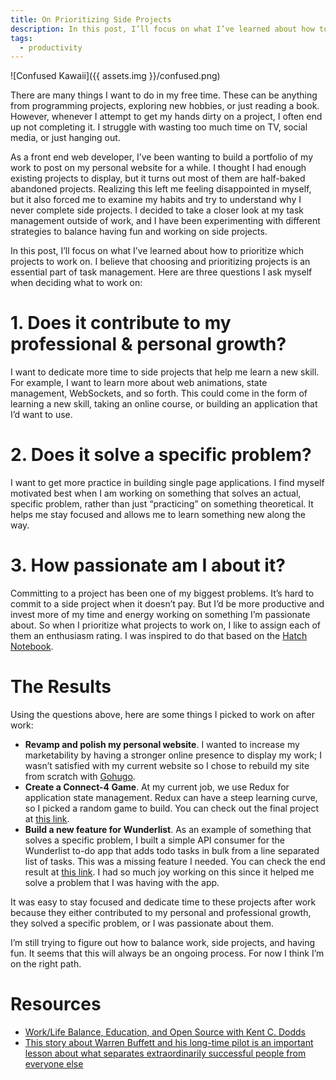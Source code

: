 ```yaml
---
title: On Prioritizing Side Projects
description: In this post, I’ll focus on what I’ve learned about how to prioritize which projects to work on.
tags: 
  - productivity
---
```


![Confused Kawaii]({{ assets.img }}/confused.png)

There are many things I want to do in my free time. These can be anything from programming projects, exploring new hobbies, or just reading a book. However, whenever I attempt to get my hands dirty on a project, I often end up not completing it. I struggle with wasting too much time on TV, social media, or just hanging out. 

As a front end web developer, I’ve been wanting to build a portfolio of my work to post on my personal website for a while. I thought I had enough existing projects to display, but it turns out most of them are half-baked abandoned projects. Realizing this left me feeling disappointed in myself, but it also forced me to examine my habits and try to understand why I never complete side projects. I decided to take a closer look at my task management outside of work, and I have been experimenting with different strategies to balance having fun and working on side projects. 

In this post, I’ll focus on what I’ve learned about how to prioritize which projects to work on. I believe that choosing and prioritizing projects is an essential part of task management. Here are three questions I ask myself when deciding what to work on:

# 1. Does it contribute to my professional & personal growth?

I want to dedicate more time to side projects that help me learn a new skill. For example, I want to learn more about web animations, state management, WebSockets, and so forth. This could come in the form of learning a new skill, taking an online course, or building an application that I’d want to use. 

# 2. Does it solve a specific problem?

I want to get more practice in building single page applications. I find myself motivated best when I am working on something that solves an actual, specific problem, rather than just “practicing” on something theoretical. It helps me stay focused and allows me to learn something new along the way. 

# 3. How passionate am I about it? 

Committing to a project has been one of my biggest problems. It’s hard to commit to a side project when it doesn’t pay. But I’d be more productive and invest more of my time and energy working on something I’m passionate about. So when I prioritize what projects to work on, I like to assign each of them an enthusiasm rating. I was inspired to do that based on the [Hatch Notebook](https://www.amazon.com/Hatch-Notebook-Organizer-Sketchbook-Productivity/dp/B01M7X5KTL).

# The Results

Using the questions above, here are some things I picked to work on after work:


- **Revamp and polish my personal website**. I wanted to increase my marketability by having a stronger online presence to display my work; I wasn’t satisfied with my current website so I chose to rebuild my site from scratch with [Gohugo](https://gohugo.io/).
- **Create a Connect-4 Game**. At my current job, we use Redux for application state management. Redux can have a steep learning curve, so I picked a random game to build. You can check out the final project at [this link](https://alahmadiq8.github.io/connect-4/). 
- **Build a new feature for Wunderlist**. As an example of something that solves a specific problem, I built a simple API consumer for the Wunderlist to-do app that adds todo tasks in bulk from a line separated list of tasks. This was a missing feature I needed. You can check the end result at [this link](https://wunderlist-parser.herokuapp.com/). I had so much joy working on this since it helped me solve a problem that I was having with the app.

It was easy to stay focused and dedicate time to these projects after work because they either contributed to my personal and professional growth, they solved a specific problem, or I was passionate about them. 

I’m still trying to figure out how to balance work, side projects, and having fun. It seems that this will always be an ongoing process. For now I think I’m on the right path.


# Resources

* [Work/Life Balance, Education, and Open Source with Kent C. Dodds](https://tylermcginnis.com/podcast/kentcdodds/)
* [This story about Warren Buffett and his long-time pilot is an important lesson about what separates extraordinarily successful people from everyone else](http://www.businessinsider.com/warren-buffetts-not-to-do-list-2016-10)
